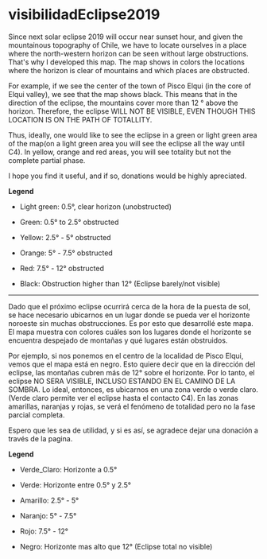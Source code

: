 # visibilidadEclipse2019

Since next solar eclipse 2019 will occur near sunset hour, and given the  mountainous topography of Chile, we have to locate ourselves in a place where the north-western horizon can be seen without large obstructions. That's why I developed this map. The map shows in colors the locations where the horizon is clear of mountains and which places are obstructed.

For example, if we see the center of the town of Pisco Elqui (in the core of Elqui valley), we see that the map shows black. This means that in the direction of the eclipse, the mountains cover more than 12 ° above the horizon. Therefore, the eclipse WILL NOT BE VISIBLE, EVEN THOUGH THIS LOCATION IS ON THE PATH OF TOTALLITY.

Thus, ideally, one would like to see the eclipse in a green or light green area of the map(on a light green area you will see the eclipse all the way until C4). In yellow, orange and red areas, you will see totality but not the complete partial phase.

I hope you find it useful, and if so, donations would be highly apreciated.

**Legend**

* Light green: 0.5°, clear horizon (unobstructed)

* Green: 0.5° to 2.5° obstructed

* Yellow: 2.5° - 5° obstructed

* Orange: 5° - 7.5° obstructed

* Red: 7.5° - 12° obstructed

* Black: Obstruction higher than 12° (Eclipse barely/not visible)

----------------------------------------

Dado que el próximo eclipse ocurrirá cerca de la hora de la puesta de sol, se hace necesario ubicarnos en un lugar donde se pueda ver el horizonte noroeste sin muchas obstrucciones. Es por esto que desarrollé este mapa. El mapa muestra con colores cuáles son los lugares donde el horizonte se encuentra despejado de montañas y qué lugares están obstruidos.  

Por ejemplo, si nos ponemos en el centro de la localidad de Pisco Elqui, vemos que el mapa está en negro. Esto quiere decir que en la dirección del eclipse, las montañas cubren más de 12° sobre el horizonte. Por lo tanto, el eclipse NO SERA VISIBLE, INCLUSO ESTANDO EN EL CAMINO DE LA SOMBRA.
Lo ideal, entonces, es ubicarnos en una zona verde o verde claro. (Verde claro permite ver el eclipse hasta el contacto C4). En las zonas amarillas, naranjas y rojas, se verá el fenómeno de totalidad pero no la fase parcial completa.

Espero que les sea de utilidad, y si es así, se agradece dejar una donación a través de la pagina.

**Legend**

* Verde_Claro: Horizonte a 0.5°

* Verde: Horizonte entre 0.5° y 2.5°

* Amarillo: 2.5° - 5°

* Naranjo: 5° - 7.5°

* Rojo: 7.5° - 12°

* Negro: Horizonte mas alto que 12° (Eclipse total no visible)
